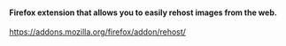 #### Firefox extension that allows you to easily rehost images from the web.

https://addons.mozilla.org/firefox/addon/rehost/
